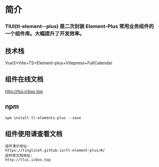 # 简介

### TlUI(tl-element--plus) 是二次封装 Element-Plus 常用业务组件的一个组件库。大幅提升了开发效率。

## 技术栈

Vue3+Vite+TS+Element-plus+Vitepress+FullCalendar

## 组件在线文档

http://tlui.icbox.top

## npm

```
npm install tl-elements-plus --save
```

## 组件使用请查看文档

```
组件演示地址:
https://tinglinzh.github.io/tl-element-plus/#/
组件库文档地址:
http://tlui.icbox.top
```
